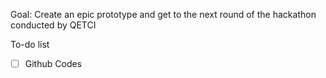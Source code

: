 Goal: Create an epic prototype and get to the next round of the hackathon conducted by QETCI

To-do list
- [ ] Github Codes
